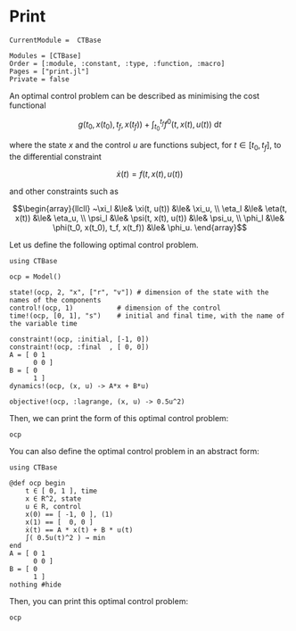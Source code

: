# Print

```@meta
CurrentModule =  CTBase
```

```@autodocs
Modules = [CTBase]
Order = [:module, :constant, :type, :function, :macro]
Pages = ["print.jl"]
Private = false
```

An optimal control problem can be described as minimising the cost functional

```math
g(t_0, x(t_0), t_f, x(t_f)) + \int_{t_0}^{t_f} f^{0}(t, x(t), u(t))~\mathrm{d}t
```

where the state $x$ and the control $u$ are functions subject, for $t \in [t_0, t_f]$,
to the differential constraint

```math
   \dot{x}(t) = f(t, x(t), u(t))
```

and other constraints such as

```math
\begin{array}{llcll}
~\xi_l  &\le& \xi(t, u(t))        &\le& \xi_u, \\
\eta_l &\le& \eta(t, x(t))       &\le& \eta_u, \\
\psi_l &\le& \psi(t, x(t), u(t)) &\le& \psi_u, \\
\phi_l &\le& \phi(t_0, x(t_0), t_f, x(t_f)) &\le& \phi_u.
\end{array}
```

Let us define the following optimal control problem.

```@example main
using CTBase

ocp = Model()

state!(ocp, 2, "x", ["r", "v"]) # dimension of the state with the names of the components
control!(ocp, 1)           # dimension of the control
time!(ocp, [0, 1], "s")    # initial and final time, with the name of the variable time

constraint!(ocp, :initial, [-1, 0])
constraint!(ocp, :final  , [ 0, 0])
A = [ 0 1
      0 0 ]
B = [ 0
      1 ]
dynamics!(ocp, (x, u) -> A*x + B*u)

objective!(ocp, :lagrange, (x, u) -> 0.5u^2)
```

Then, we can print the form of this optimal control problem:

```@example main
ocp
```

You can also define the optimal control problem in an abstract form:

```@example main2
using CTBase

@def ocp begin
    t ∈ [ 0, 1 ], time
    x ∈ R^2, state
    u ∈ R, control
    x(0) == [ -1, 0 ], (1)
    x(1) == [  0, 0 ]
    ẋ(t) == A * x(t) + B * u(t)
    ∫( 0.5u(t)^2 ) → min
end
A = [ 0 1
      0 0 ]
B = [ 0
      1 ]
nothing #hide
```

Then, you can print this optimal control problem:

```@example main2
ocp
```
